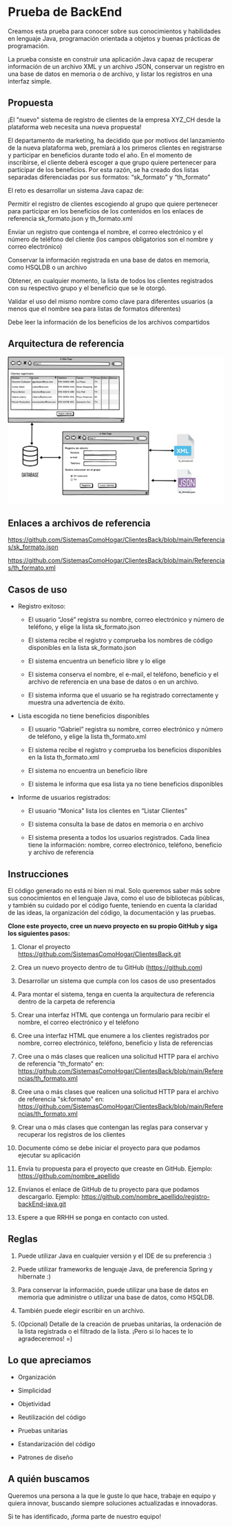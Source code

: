 # Prueba de BackEnd

Creamos esta prueba para conocer sobre sus conocimientos y habilidades en lenguaje Java, programación orientada a objetos y buenas prácticas de programación. 

La prueba consiste en construir una aplicación Java capaz de recuperar información de un archivo XML y un archivo JSON, conservar un registro en una base de datos en memoria o de archivo, y listar los registros en una interfaz simple. 

## Propuesta 

¡El "nuevo" sistema de registro de clientes de la empresa XYZ_CH desde la plataforma web necesita una nueva propuesta!  

El departamento de marketing, ha decidido que por motivos del lanzamiento de la nueva plataforma web, premiará a los primeros clientes en registrarse y participar en beneficios durante todo el año.  En el momento de inscribirse, el cliente deberá escoger a que grupo quiere pertenecer para participar de los beneficios. Por esta razón, se ha creado dos listas separadas diferenciadas por sus formatos: “sk_formato” y “th_formato” 

El reto es desarrollar un sistema Java capaz de: 

Permitir el registro de clientes escogiendo al grupo que quiere pertenecer para participar en los beneficios de los contenidos en los enlaces de referencia sk_formato.json y th_formato.xml 

Enviar un registro que contenga el nombre, el correo electrónico y el número de teléfono del cliente (los campos obligatorios son el nombre y correo electrónico) 

Conservar la información registrada en una base de datos en memoria, como HSQLDB o un archivo 

Obtener, en cualquier momento, la lista de todos los clientes registrados con su respectivo grupo y el beneficio que se le otorgó. 

Validar el uso del mismo nombre como clave para diferentes usuarios (a menos que el nombre sea para listas de formatos diferentes) 

Debe leer la información de los beneficios de los archivos compartidos  

 

## Arquitectura de referencia 

![](https://github.com/SistemasComoHogar/ClientesBack/blob/main/Referencias/Arquitectura.png)

## Enlaces a archivos de referencia 

https://github.com/SistemasComoHogar/ClientesBack/blob/main/Referencias/sk_formato.json  

https://github.com/SistemasComoHogar/ClientesBack/blob/main/Referencias/th_formato.xml 

## Casos de uso 

- Registro exitoso: 

  * El usuario “José” registra su nombre, correo electrónico y número de teléfono, y elige la lista sk_formato.json 

  * El sistema recibe el registro y comprueba los nombres de código disponibles en la lista sk_formato.json 

  * El sistema encuentra un beneficio libre y lo elige 

  * El sistema conserva el nombre, el e-mail, el teléfono, beneficio y el archivo de referencia en una base de datos o en un archivo. 

  * El sistema informa que el usuario se ha registrado correctamente y muestra una advertencia de éxito. 

- Lista escogida no tiene beneficios disponibles 

  * El usuario “Gabriel” registra su nombre, correo electrónico y número de teléfono, y elige la lista th_formato.xml 

  * El sistema recibe el registro y comprueba los beneficios disponibles en la lista th_formato.xml 

  * El sistema no encuentra un beneficio libre 

  * El sistema le informa que esa lista ya no tiene beneficios disponibles 

- Informe de usuarios registrados: 

  * El usuario “Monica” lista los clientes en “Listar Clientes” 

  * El sistema consulta la base de datos en memoria o en archivo 

  * El sistema presenta a todos los usuarios registrados. Cada línea tiene la información: nombre, correo electrónico, teléfono, beneficio y archivo de referencia 

## Instrucciones 

 

El código generado no está ni bien ni mal. Solo queremos saber más sobre sus conocimientos en el lenguaje Java, como el uso de bibliotecas públicas, y también su cuidado por el código fuente, teniendo en cuenta la claridad de las ideas, la organización del código, la documentación y las pruebas. 

**Clone este proyecto, cree un nuevo proyecto en su propio GitHub y siga los siguientes pasos:**

1. Clonar el  proyecto https://github.com/SistemasComoHogar/ClientesBack.git 

2. Crea un nuevo proyecto dentro de tu GitHub (https://github.com) 

3. Desarrollar un sistema que cumpla con los casos de uso presentados 

4. Para montar el sistema, tenga en cuenta la arquitectura de referencia dentro de la carpeta de referencia 

5. Crear una interfaz HTML que contenga un formulario para recibir el nombre, el correo electrónico y el teléfono 

6. Cree una interfaz HTML que enumere a los clientes registrados por nombre, correo electrónico, teléfono, beneficio y lista de referencias 

7. Cree una o más clases que realicen una solicitud HTTP para el archivo de referencia "th_formato" en: https://github.com/SistemasComoHogar/ClientesBack/blob/main/Referencias/th_formato.xml  

8. Cree una o más clases que realicen una solicitud HTTP para el archivo de referencia "sk:formato" en: https://github.com/SistemasComoHogar/ClientesBack/blob/main/Referencias/th_formato.xml 

9. Crear una o más clases que contengan las reglas para conservar y recuperar los registros de los clientes 

10. Documente cómo se debe iniciar el proyecto para que podamos ejecutar su aplicación 

11. Envía tu propuesta para el proyecto que creaste en GitHub. Ejemplo: https://github.com/nombre_apellido 

12. Envíanos el enlace de GitHub de tu proyecto para que podamos descargarlo. Ejemplo: https://github.com/nombre_apellido/registro-backEnd-java.git 

13. Espere a que RRHH se ponga en contacto con usted. 

## Reglas 

1. Puede utilizar Java en cualquier versión y el IDE de su preferencia :) 

2. Puede utilizar frameworks de lenguaje Java, de preferencia Spring y hibernate :) 

3. Para conservar la información, puede utilizar una base de datos en memoria que administre o utilizar una base de datos, como HSQLDB. 

4. También puede elegir escribir en un archivo. 

5. (Opcional) Detalle de la creación de pruebas unitarias, la ordenación de la lista registrada o el filtrado de la lista. ¡Pero si lo haces te lo agradeceremos! =) 

## Lo que apreciamos 

* Organización 

* Simplicidad 

* Objetividad 

* Reutilización del código 

* Pruebas unitarias 

* Estandarización del código 

* Patrones de diseño 

## A quién buscamos 

Queremos una persona a la que le guste lo que hace, trabaje en equipo y quiera innovar, buscando siempre soluciones actualizadas e innovadoras. 

Si te has identificado, ¡forma parte de nuestro equipo! 

 
